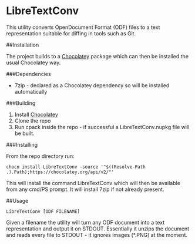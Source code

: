 # LibreTextConv
This utility converts OpenDocument Format (ODF) files to a text representation suitable for diffing in tools such as Git.

##Installation

The project builds to a [Chocolatey](https://chocolatey.org/) package which can then be installed the usual Chocolatey way.

###Dependencies

* 7zip - declared as a Chocolatey dependency so will be installed automatically

###Building

1. Install [Chocolatey](https://chocolatey.org/)
2. Clone the repo
3. Run cpack inside the repo - if successful a LibreTextConv.nupkg file will be built.

###Installing

From the repo directory run:

    choco install LibreTextConv -source '"$((Resolve-Path .).Path);https://chocolatey.org/api/v2/"'

This will install the command LibreTextConv which will then be available from any cmd/PS prompt. It will install 7zip if not already present.

##Usage

    LibreTextConv [ODF FILENAME]

Given a filename the utility will turn any ODF document into a text representation and output it on STDOUT. Essentially it unzips the document and reads every file to STDOUT - it ignores images (*.PNG) at the moment.
